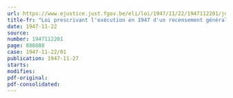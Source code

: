 ```yaml
---
url: https://www.ejustice.just.fgov.be/eli/loi/1947/11/22/1947112201/justel
title-fr: "Loi prescrivant l'exécution en 1947 d'un recensement général de la population ainsi que d'un recensement de l'industrie et du commerce"
date: 1947-11-22
source:
number: 1947112201
page: 888888
case: 1947-11-22/01
publication: 1947-11-27
starts:
modifies:
pdf-original:
pdf-consolidated:
---
```


